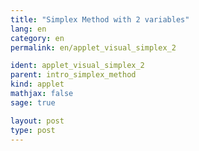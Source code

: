 ```yaml
---
title: "Simplex Method with 2 variables"
lang: en
category: en
permalink: en/applet_visual_simplex_2

ident: applet_visual_simplex_2
parent: intro_simplex_method
kind: applet
mathjax: false
sage: true

layout: post
type: post
---
```


<div class="sage"><script type="text/x-sage">

@interact
def _(Ain = input_box(default='[[1, 1], [3, 1]]', type = str, label = 'A = '), bin = input_box(default='(1000, 1500)', type = str, label = 'b = '), cin = input_box(default='(10, 5)', type = str, label = 'c = ')):
    A = sage_eval(Ain)
    b = sage_eval(bin)
    c = sage_eval(cin)
    P = InteractiveLPProblem(A, b, c, ["x", "y"], variable_type=">=")
    show(P)
    show(P.plot())
    P = P.standard_form()
    show(P)
    show(P.run_simplex_method())

</script></div>